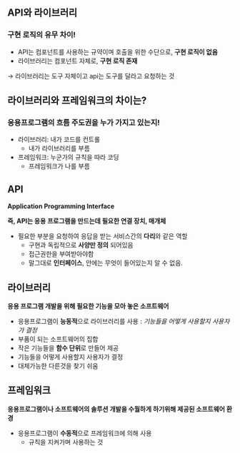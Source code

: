 ## **API와 라이브러리**

### 구현 로직의 유무 차이!

- API는 컴포넌트를 사용하는 규약이며 호출을 위한 수단으로, **구현 로직이 없음**
- 라이브러리는 컴포넌트 자체로, **구현 로직 존재**

→ 라이브러리는 도구 자체이고 api는 도구를 달라고 요청하는 것

## **라이브러리와 프레임워크의 차이는?**

### **응용프로그램의 흐름 주도권을 누가 가지고 있는지!**

- 라이브러리: 내가 코드를 컨트롤
    - 내가 라이브러리를 부름
- 프레임워크: 누군가의 규칙을 따라 코딩
    - 프레임워크가 나를 부름

## API

**Application Programming Interface** 

**즉, API는 응용 프로그램을 만드는데 필요한 연결 장치, 매개체**

- 필요한 부분을 요청하여 응답을 받는 서비스간의 **다리**와 같은 역할
    - 구현과 독립적으로 **사양만 정의** 되어있음
    - 접근권한을 부여받아야함
    - 말그대로 **인터페이스**, 안에는 무엇이 들어있는지 알 수 없음.

## 라이브러리

**응용 프로그램 개발을 위해 필요한 기능을 모아 놓은 소프트웨어**

- 응용프로그램이 **능동적**으로 라이브러리를 사용 : *기능들을 어떻게 사용할지 사용자가 결정*
- 부품이 되는 소프트웨어의 집합
- 작은 기능들을 **함수 단위**로 만들어 제공
- 기능들을 어떻게 사용할지 사용자가 결정
- 대체가능한 다른것을 찾기 쉬움

## 프레임워크

**응용프로그램이나 소프트웨어의 솔루션 개발을 수월하게 하기위해 제공된 소프트웨어 환경**

- 응용프로그램이 **수동적**으로 프레임워크에 의해 사용
    - 규칙을 지켜가며 사용하는 것